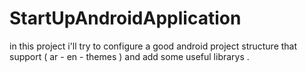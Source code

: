 # StartUpAndroidApplication

in this project i'll try to configure a good android project structure that support ( ar - en - themes ) and
add some useful librarys .
